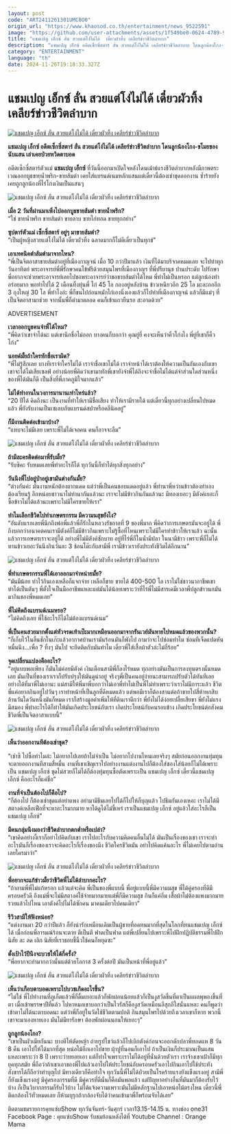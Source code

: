 ```yaml
---
layout: post
code: "ART2411261301UMC8O0"
origin_url: "https://www.khaosod.co.th/entertainment/news_9522591"
image: "https://github.com/user-attachments/assets/1f549be0-0624-4789-9a96-e5aa0ecedd6a"
title: "แชมเปญ เอ็กซ์ ลั่น สวยแต่โง่ไม่ได้  เดี๋ยวผัวทิ้ง เคลียร์ข่าวชีวิตลำบาก"
description: "แชมเปญ เอ็กซ์ อดีตเซ็กซี่สตาร์ ลั่น สวยแต่โง่ไม่ได้ เคลียร์ข่าวชีวิตลำบาก โดนลูกน้องโกง-ขโมยของนับแสน เล่าเคยป่วยหวิดตาบอด"
category: "ENTERTAINMENT"
language: "th"
date: 2024-11-26T19:18:33.327Z
---
```


# แชมเปญ เอ็กซ์ ลั่น สวยแต่โง่ไม่ได้  เดี๋ยวผัวทิ้ง เคลียร์ข่าวชีวิตลำบาก

[![แชมเปญ เอ็กซ์ ลั่น สวยแต่โง่ไม่ได้  เดี๋ยวผัวทิ้ง เคลียร์ข่าวชีวิตลำบาก](https://www.khaosod.co.th/wpapp/uploads/2024/11/yoyee26-11-67.jpg "แชมเปญ เอ็กซ์ ลั่น สวยแต่โง่ไม่ได้  เดี๋ยวผัวทิ้ง เคลียร์ข่าวชีวิตลำบาก")](https://www.khaosod.co.th/wpapp/uploads/2024/11/yoyee26-11-67.jpg)

**แชมเปญ เอ็กซ์ อดีตเซ็กซี่สตาร์ ลั่น สวยแต่โง่ไม่ได้ เคลียร์ข่าวชีวิตลำบาก โดนลูกน้องโกง-ขโมยของนับแสน เล่าเคยป่วยหวิดตาบอด**

อดีตเซ็กซี่สตาร์ตัวแม่ **แชมเปญ เอ็กซ์** ที่วันนี้ออกมาเปิดใจหลังโดนเม้าธ์แรงชีวิตลำบากหลังมีภาพตระเวณออกบูธขายน้ำพริก-ขายส้มตำ เคยใส่แบรนด์เนมหลักแสนแต่เดี๋ยวนี้ต้องเช่าชุดออกงาน ซ้ำร้ายยังเคยถูกลูกน้องที่ไร่โกงเงินเป็นแสนๆ

![แชมเปญ เอ็กซ์ ลั่น สวยแต่โง่ไม่ได้  เดี๋ยวผัวทิ้ง เคลียร์ข่าวชีวิตลำบาก](https://www.khaosod.co.th/wpapp/uploads/2024/11/yoyee26-11-67_6-696x464.jpg)

**เมื่อ 2 วันที่ผ่านมาเพิ่งไปออกบูธขายส้มตำ ขายน้ำพริก?**  
“ใช่ ขายน้ำพริก ขายส้มตำ ขายลาบ ขายไก่ทอด ขายทุกอย่าง”

**ซุปตาร์ตัวแม่ เซ็กซี่สตาร์ อยู่ๆ มาขายส้มตำ?**  
“เป็นผู้หญิงสวยแต่โง่ไม่ได้ เดี๋ยวผัวทิ้ง ฉลาดมากก็ไม่ดีเดี๋ยวเป็นทุกข์”

**เอาเทคนิคตำส้มตำมาจากไหน?**  
“พี่เป็นจิตอาสาขายส้มตำอยู่ที่เมืองกาญจน์ เมื่อ 10 กว่าปีมาแล้ว เงินที่ได้มาบริจาคหมดเลย จะไปทำทุกวันอาทิตย์ พระอาจารย์พี่พี่รักษาคนไข้ฟรีด้วยสมุนไพรที่เมืองกาญฯ ที่พี่ปรียานุช ปานประดับ ไปรักษา พี่อยากจะช่วยพระอาจารย์เลยไปขอพระอาจารย์ว่าขอขายส้มตำได้ไหม พี่ทำไม่เป็นหรอก แต่ลูกน้องทำอร่อยมาก พอทำไปได้ 2 เดือนทิ้งทุ่นพี่ ไก่ 45 โล กองอยู่หลังบ้าน ข้าวเหนียวอีก 25 โล มะละกออีก 3 ถุงใหญ่ 30 โล พี่ทำไงอ่ะ พี่ก็ขนไปก่อนหมักไก่เองนึ่งเองแล้วก็ไปทำที่เมืองกาญจน์ แล้วก็มีแม่ๆ ที่เป็นจิตอาสามาช่วย จากนั้นพี่ก็ตำมาตลอด คนก็เข้าแถวยืนรอ สะอาดด้วย”

ADVERTISEMENT

**เวลาออกบูธคนจำพี่ได้ไหม?**  
“พี่คิดว่าเขาจำได้นะ แต่เขานึกชื่อไม่ออก บางคนก็บอกว่า คุณยู่ยี่ คงจะเห็นว่าคิ้วโก่งไง พี่ยู่ยี่เขาก็คิ้วโก่ง”

**นอยด์มั้ยถ้าใครทักชื่อเราผิด?**  
“พี่ไม่รู้สึกเลย บางทีเราจำใครไม่ได้ เราจำชื่อเขาไม่ได้ เราจำหน้าได้เราต้องให้ความเป็นกันเองกับเขา เขาจะได้ไม่เสียเซลฟ์ อย่างน้อยพี่คิดว่าเขามาทักพี่เขายังจำพี่ได้ถึงจะจำชื่อไม่ได้แต่จำส่วนใดส่วนหนึ่งของพี่ได้มันก็ดี เป็นสิ่งที่พี่ภาคภูมิใจมากแล้ว”

**ไม่ได้ทำงานในวงการมานานเท่าไหร่แล้ว?**  
“20 ปีได้ คิดถึงนะ เป็นงานที่ทำให้เรามีชื่อเสียง ทำให้เรามีรายได้ แต่เดี๋ยวนี้ทุกอย่างเปลี่ยนไปหมดแล้ว พี่ยังรับงานเป็นเซเลบกับแบรนด์สปาหรือคลีนิคอยู่”

**ก็มีงานติดต่อเข้ามาบ้าง?**  
“แทบจะไม่มีเลย เพราะพี่ไม่ได้เจอคน คนก็อาจจะลืม”

![แชมเปญ เอ็กซ์ ลั่น สวยแต่โง่ไม่ได้  เดี๋ยวผัวทิ้ง เคลียร์ข่าวชีวิตลำบาก](https://www.khaosod.co.th/wpapp/uploads/2024/11/yoyee26-11-67_5-696x464.jpg)

**ถ้ามีละครติดต่อมาพี่รับมั้ย?**  
“รับซิคะ รับหมดเลยพี่ทำอะไรก็ได้ ทุกวันนี้ก็ทำได้ทุกสิ่งทุกอย่าง”

**วันนึงพี่ไปอยู่ป่าอยู่เขามันต่างกันมั้ย?**  
“ต่างกันค่ะ มันงานหนักต้องตากแดด แต่ว่าพี่เป็นคนชอบแดดอยู่แล้ว พี่ทำนาพี่หว่านข้าวต้องทำเอง ต้องเรียนรู้ อีกหน่อยชาวนาไม่ทำนากันแล้วนะ เราจะไม่มีข้าวกินกันแล้วนะ มีทองเยอะๆ มีตังค์เยอะก็ซื้อข้าวไม่ได้แล้วนะเพราะไม่มีใครขายให้เรา”

**ทำไมเลือกชีวิตไปทำเกษตรกรรม มีความนสุขยังไง?**  
“อันดับแรกเลยพี่นึกถึงพ่อพี่แล้วพี่ก็รักในหลวงรัชกาลที่ 9 ของพี่มาก พี่คิดว่าการเกษตรมันจะอยู่ได้ พี่ถึงบอกว่าอนาคตคนเรามีตังค์ก็ไม่มีข้าวกินเพราะไม่รู้ซื้อที่ไหนเพราะไม่มีใครทำข้าวให้เราแล้ว ฉะนั้นแล้วการเกษตรเราจะอยู่ได้ อย่างพี่ไม่มีตังค์ซักบาท อยู่ที่ไร่พี่ก็ในน้ำมีปลา ในนามีข้าว เพราะพี่ก็ไม่ได้ทานข้าวเยอะวันนึงกินวันละ 3 ช้อนโต๊ะกับสามีพี่ เรามีข้าวเรายังประทังชีวิตได้อีกนาน”

![แชมเปญ เอ็กซ์ ลั่น สวยแต่โง่ไม่ได้  เดี๋ยวผัวทิ้ง เคลียร์ข่าวชีวิตลำบาก](https://www.khaosod.co.th/wpapp/uploads/2024/11/yoyee26-11-67_7-696x464.jpg)

**พี่ทำเกษตรกรรมพี่ได้เอาออกมาจำหน่ายมั้ย?**  
“มันมีน้อย ทำไว้กินเองเหลือก็แจกจ่าย เหลือก็ขาย ขายได้ 400-500 โล เราไม่ใช่ชาวนาอาชีพเขาทำได้เป็นตันๆ พี่ตั้งใจเป็นมืออาชีพแหละแต่มันได้น้อยเพราะว่าที่ไร่พี่ไม่มีสารเคมีเวลาพี่ปลูกข้าวนกมันมากินของพี่หมดเลย”

**พี่ไม่คิดถึงแบรนด์เนมหรอ?**  
“ไม่คิดถึงเลย พี่ใช้อะไรก็ได้ไม่ต้องแบรนด์เนม”

**พี่เป็นคนสวยมากตั้งแต่หัวจรดเท้าเป๊ะมากเหมือนออกมาจากรันเวย์มันหายไปหมดแล้วของพวกนั้น?**  
“ก็เก็บไว้ในลิ้นชักในเก๊ะแล้วอากาศบ้านเรามันร้อนมันก็พังไป ถามว่าจะไปซ่อมทำไม ซ่อมทีเจ็ดแปดหันหมื่นนึง…เพื่อ ? ทิ้งๆ มันไป จะยึดติดกับมันทำไม เดี๋ยวพี่ใส่เสื้อผ้าตัวล่ะไม่กี่ร้อย”

**จุดเปลี่ยนแปลงคืออะไร?**  
“อยู่แบบพอเพียง ก็มันไม่ค่อยมีตังค์ เงินเดือนสามีพี่ก็ลงไร่หมด ทุกอย่างมันเป็นการลงทุนตรงนั้นหมดเลย มันเป็นที่ของเราเราก็ปรับปรุงให้มันดูน่าอยู่ จริงๆพี่เป็นคนอยู่ง่ายนะสามารถปรับตัวได้ทันทีเลย อย่างได้ที่มาพี่ไม่เอานะ แม่สามีให้พี่มาพี่บอกว่าไม่เอาพี่ทำไม่เป็นพี่ไม่ทำเพราะว่าเราไม่มีภาระแล้ว ชีวิตพี่แค่อยากกินอยู่ไปวันๆ เราทำหน้าที่เป็นลูกที่ดีหมดแล้ว แต่พอมีเราก็ต้องสานต่อถ้าขายไปสี่ห้าหกสิบล้านวันใดวันหนึ่งมันก็หมด เราก็สร้างมูลค่าเพิ่มให้ที่ดินเราดีกว่า พี่ยังไม่ได้ง่อยเปลี้ยเสียขา พี่ยังไม่แรงมีสมอง พี่ทำอะไรได้ก็ทำให้มันเกิดประโยชน์กับเรา เกิดประโยชน์กับคนรอบข้าง เกิดประโยชน์ต่อสังคม ชีวิตพี่เป็นจิตอาสาแบบนี้”

![แชมเปญ เอ็กซ์ ลั่น สวยแต่โง่ไม่ได้  เดี๋ยวผัวทิ้ง เคลียร์ข่าวชีวิตลำบาก](https://www.khaosod.co.th/wpapp/uploads/2024/11/IMG_1991-696x464.jpg)

**เห็นว่าออกงานทีต้องเช่าชุด?**

“เช่าซิ ไปซื้อทำไมล่ะ ไม่อยากไปเลยถ้าไม่จำเป็น ไม่อยากไปงานไหนเลยจริงๆ สมัยก่อนออกงานทุ่มทุนจะตายออกงานทีสามสี่หมื่น งานที่เขาเชิญเราไปอย่างงานแต่งงานไปก็ต้องใส่ซองใส่น้อยก็ไม่ได้เพราะเป็น แชมเปญ เอ็กซ์ ชุดไม่สวยก็ไม่ได้ก็ต้องทุ่มทุนซื้อตัดเพราะเป็น แชมเปญ เอ็กซ์ เดี๋ยวนี้แชมเปญ เอ็กซ์ คืออะไรก็แค่ชื่อ”

**งานที่จำเป็นต้องไปก็คือไป?**  
“ก็ต้องไป ก็ต้องเช่าชุดแต่อย่าแพง อย่ามามีธีมเลยไปได้ก็ไปให้ก็บุญแล้ว ไปธีมกันเองเหอะ เราไม่ได้มีสตางค์เหลือเฟือที่จะหาอะไรมากมาย หาได้ดูได้ไม่ขี้เหร่ เราเป็นแชมเปญ เอ็กซ์ อยู่แล้วใส่อะไรก็เป็น แชมเปญ เอ็กซ์”

**มีคนกลุ่มนึงมองว่าชีวิตลำบากตกต่ำหรือเปล่า?**  
“เขาคิดอย่างงี้เราก็อย่าไปคิดกับเขา เราไปอะไรกับความคิดคนอื่นไม่ได้ มันเป็นเรื่องของเขา เราจะทำอะไรมันก็เรื่องของเราจะคิดอะไรก็เรื่องของมึง ชีวิตใครชีวิตมัน อย่าไปคิดแค้นอะไร พี่ไม่เคยไปตามอ่านเลยใครมาว่า”

![แชมเปญ เอ็กซ์ ลั่น สวยแต่โง่ไม่ได้  เดี๋ยวผัวทิ้ง เคลียร์ข่าวชีวิตลำบาก](https://www.khaosod.co.th/wpapp/uploads/2024/11/yoyee26-11-67_7-696x464.jpg)

**พี่อยากจะแก้ข่าวมั้ยว่าชีวิตพี่ไม่ได้ลำบากอะไร?**  
“ถ้าถามพี่พี่ไม่แก้หรอก แล้วแต่จะคิด พี่เป็นของพี่แบบนี้ พี่อยู่แบบนี้พี่มีความมสุข พี่ได้คู่ครองที่ดีมีครอบครัวดี ถึงแม่พี่จะไม่มีสตางค์ใช้จ่ายมากมายแต่พี่ก็มีความสุข กินก็แค่อิ่ม เสื้อผ้าไม่ต้องแพงมากมาย รวยแล้วไปไหน เอาตังค์ไปไม่ได้ซักคน มาคนเดียวไปคนเดียว”

**รีวิวสามีให้ฟังหน่อย?**  
“แต่งงานมา 20 กว่าปีแล้ว ก็ยังน่ารักเหมือนเดิมเป็นผู้ชายที่อดทนมากที่สุดในโลกที่ทนแชมเปญ เอ็กซ์ ได้ เมื่อก่อนพี่อารมณ์ร้อนจะตาย ตีเป็นตี ฟาดเป็นฟาด แต่พี่เปลี่ยนไปเพราะพี่ไปฝึกปฎิบัติธรรมพี่ไปฝึกนิสัย ละ ลด เลิก นิสัยที่เราชอบชี้นิ้วใช้คนก็หยุดซะ”

**ตั้งเป้าไว้ปีนึงจะบวชให้ได้กี่ครั้ง?**  
“พี่อยากจะทำมากกว่านั้นแต่ด้วยโอกาส 3 ครั้งต่อปี มันเป็นหน้าที่พี่อยู่แล้ว”

![แชมเปญ เอ็กซ์ ลั่น สวยแต่โง่ไม่ได้  เดี๋ยวผัวทิ้ง เคลียร์ข่าวชีวิตลำบาก](https://www.khaosod.co.th/wpapp/uploads/2024/11/yoyee26-11-67_4-696x464.jpg)

**เห็นว่าเกือบตาบอดเพราะไปบวชเกิดอะไรขึ้น?**  
“ไม่ใช่ พี่ไปทำงานที่ภูเก็ตแล้วพี่ก็ดื่มเยอะแล้วก็พักผ่อนน้อยแล้วก็เป็นงูสวัดขึ้นที่ตาเป็นแผลพุพองขึ้นที่ตา เมื่อเข้าพรรษาปีที่แล้ว ไปหาหมอเขาบอกว่าเป็นไวรัสก็คืองูสวัดเหมือนอีสุกอีใสนั่นแหละ คนก็พูดว่าเข้าตาไม่ได้นะตาบอดนะ แต่ว่าพี่ก็อยู่ในวัดใช้ชีวิตตามปกติ กินสมุนไพรไปด้วยถึงเวลาเขาก็หาย พวกนี้เขาจะมาเองหายเอง มันไม่มียารักษา ต้องพักผ่อนนอนให้เยอะๆ”



**ถูกลูกน้องโกง?**  
“เขาเป็นผัวเมียกันนะ บางทีให้ตัดหญ้า ถ่ายรูปโชว์แล้วก็ไปเบิกตังค์ก่อนจะออกดักปลาพี่ทอดแห 8 วัน 8 คืน เอาไปให้ได้มากที่สุด หน่อไม้อีกเอาไปขาย ผุ้าปูที่นอนก็เอาไป ถ้าเป็นเงินก็ประมาณเป็นแสนแหละเพราะว่า 8 ปี เพราะว่าทยอยเอา แต่ก็ทำใจเพราะเราไม่ได้อยู่ที่นั่นด้วยตัวเรา เราจ้างเขาเฝ้าก็มีทุกยุคทุกสมัย พี่ถือว่าถ้าเขาเอาของพี่ไปแล้วเอาไปให้ประโยชน์กับครอบครัวเอาไปกินเอาไปใช้ประทังสังขารได้ก็ถือว่าทำบุญไป มีทางเดียวก็คือทำใจ ทุกวันนี้พี่ไม่ได้ป่วยเป็นโรคร้ายแรงยังแข็งแรงอยู่ สามีพี่ก็ยังแข็งแรงอยู่ มีคู่ครองกรรมที่ดี มีคู่ควรที่ดีนั่นก็คือมันพอแล้ว แต่ปัญหาอย่างอื่นที่มันมาก็ต้องรับไว้บ้าง ก็เป็นวิบากกรรมก็รับไว้บ้าง ไม่ได้แจ้งความเพราะมันไม่มีหลักฐานไปเอาหน่อไม้ตรงไหน เดี๋ยวนี้พี่ติดกล้องไว้ทั่วหมดเลย ก็ห้ามบุรุกถ้ากล้องจับได้ว่าคนเข้ามาพี่ก็พร้อมจับได้เลย”

ติดตามชมรายการคุยแซ่บShow ทุกวันจันทร์-วันศุกร์ เวลา13.15-14.15 น. ทางช่อง one31 Facebook Page : คุยแซ่บShow รับชมย้อนหลังได้ที่ Youtube Channel : Orange Mama